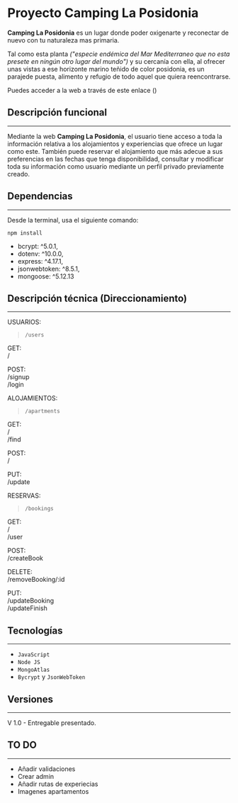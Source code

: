 <img src="" alt="">

# Proyecto Camping La Posidonia

**Camping La Posidonia** es un lugar donde poder oxigenarte y reconectar de nuevo con tu naturaleza mas primaria.

Tal como esta planta *("especie endémica del Mar Mediterraneo que no esta presete en ningún otro lugar del mundo")* y su cercanía con ella, al ofrecer unas vistas a ese horizonte marino teñido de color posidonia, es un parajede puesta, alimento y refugio de todo aquel que quiera reencontrarse.

Puedes acceder a la web a través de este enlace ()

## Descripción funcional
***

Mediante la web **Camping La Posidonia**, el usuario tiene acceso a toda la información relativa a los alojamientos y experiencias que ofrece un lugar como este.
También puede reservar el alojamiento que más adecue a sus preferencias en las fechas que tenga disponibilidad, consultar y modificar toda su información como usuario mediante un perfil privado previamente creado.

## Dependencias
***
Desde la terminal, usa el siguiente comando:

```
npm install
```
* bcrypt: ^5.0.1,
* dotenv: ^10.0.0,
* express: ^4.17.1,
* jsonwebtoken: ^8.5.1,
* mongoose: ^5.12.13
## Descripción técnica (Direccionamiento)
***
USUARIOS:

> `/users`

GET:    
/ 

POST:   
/signup     
/login

ALOJAMIENTOS:

> `/apartments`

GET:    
/   
/find   

POST:   
/

PUT:    
/update

RESERVAS:

> `/bookings`

GET:    
/   
/user
        
POST:   
/createBook     

DELETE:     
/removeBooking/:id

PUT:    
/updateBooking  
/updateFinish

## Tecnologías
***
* `JavaScript`
* `Node JS`
* `MongoAtlas`
* `Bycrypt` y `JsonWebToken`

## Versiones
***
V 1.0 - Entregable presentado.

## TO DO
***
* Añadir validaciones
* Crear admin
* Añadir rutas de experiecias
* Imagenes apartamentos



